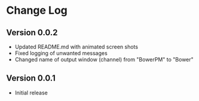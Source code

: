 # Change Log

## Version 0.0.2
* Updated README.md with animated screen shots
* Fixed logging of unwanted messages
* Changed name of output window (channel) from "BowerPM" to "Bower" 

## Version 0.0.1
* Initial release